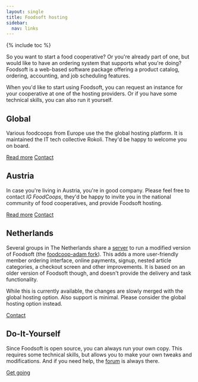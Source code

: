 ```yaml
---
layout: single
title: Foodsoft hosting
sidebar:
  nav: links
---
```

{% include toc %}


So you want to start a food cooperative? Or you're already part of one, but
would like to have an ordering system that supports what you're doing? Foodsoft
is a web-based software package offering a product catalog, ordering,
accounting, and job scheduling features.

When you'd like to start using Foodsoft, you can request an instance for your
cooperative at one of the hosting providers. Or if you have some technical skills,
you can also run it yourself.


## Global

Various foodcoops from Europe use the the global hosting platform.
It is maintained the IT tech collective Rokoli. They'd be happy
to welcome you on board.

<a href="/global-foodsoft-platform" class="btn btn--inverse">Read more</a>
<a href="mailto:hosting@foodcoops.net" class="btn btn--inverse"><i class="fa fa-envelope"></i> Contact</a>

## Austria

In case you're living in Austria, you're in good company. Please feel free to contact
<i>_IG FoodCoops_</i>, they'd be happy to invite you in the national community of food
cooperatives, and provide Foodsoft hosting.

<a href="http://foodcoops.at/" class="btn btn--inverse">Read more</a>
<a href="mailto:infos@foodcoops.at" class="btn btn--inverse"><i class="fa fa-envelope"></i> Contact</a>

## Netherlands

Several groups in The Netherlands share a
[server](https://order.voedselcollectief.org) to run a modified version of
Foodsoft (the [foodcoop-adam fork](https://github.com/foodcoop-adam/foodsoft)).
This adds a more user-friendly member ordering interface, online payments,
signup, nested article categories, a checkout screen and other improvements. It
is based on an older version of Foodsoft though, and doesn't provide the
delivery and task functionality.

While this is currently available, the changes are slowly merged with the global
hosting option. Also support is minimal. Please consider the global hosting option instead.

<a href="mailto:info@voedselcollectief.org" class="btn btn--inverse"><i class="fa fa-envelope"></i> Contact</a>


## Do-It-Yourself

Since Foodsoft is open source, you can always run your own copy. This requires
some technical skills, but allows you to make your own tweaks and modifications.
And if you need help, the [forum](https://forum.foodcoops.net) is always there.

<a href="https://github.com/foodcoops/foodsoft" class="btn btn--inverse"><i class="fa fa-github"></i></a>
<a href="https://github.com/foodcoops/foodsoft/wiki/Deployment-notes" class="btn btn--inverse">Get going</a>
